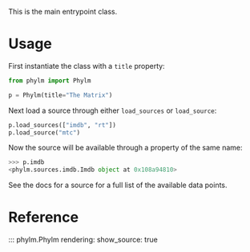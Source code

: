 This is the main entrypoint class.

# Usage

First instantiate the class with a `title` property:

```python
from phylm import Phylm

p = Phylm(title="The Matrix")
```

Next load a source through either `load_sources` or `load_source`:

```python
p.load_sources(["imdb", "rt"])
p.load_source("mtc")
```

Now the source will be available through a property of the same name:

```python
>>> p.imdb
<phylm.sources.imdb.Imdb object at 0x108a94810>
```

See the docs for a source for a full list of the available data points.

# Reference

::: phylm.Phylm
    rendering:
      show_source: true
